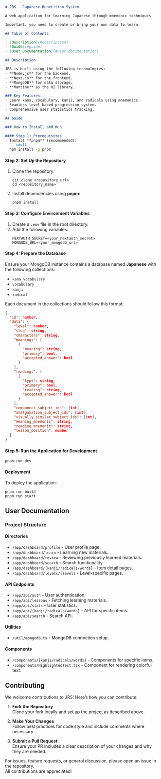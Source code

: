 ```markdown
# JRS - Japanese Repetition System

A web application for learning Japanese through mnemonic techniques.

Important: you need to create or bring your own data to learn.

## Table of Contents

- [Description](#description)
- [Guide](#guide)
- [User Documentation](#user-documentation)

## Description

JRS is built using the following technologies:  
- **Node.js** for the backend.  
- **Next.js** for the frontend.  
- **MongoDB** for data storage.  
- **Mantine** as the UI library.  

### Key Features:
- Learn kana, vocabulary, kanji, and radicals using mnemonics.
- Seamless level-based progression system.
- Comprehensive user statistics tracking.

## Guide

### How to Install and Run

#### Step 1: Prerequisites
- Install **pnpm** (recommended):  
  ```shell
  npm install -g pnpm
  ```

#### Step 2: Set Up the Repository
1. Clone the repository:
   ```shell
   git clone <repository_url>
   cd <repository_name>
   ```
2. Install dependencies using **pnpm**:
   ```shell
   pnpm install
   ```

#### Step 3: Configure Environment Variables
1. Create a `.env` file in the root directory.
2. Add the following variables:
   ```env
   NEXTAUTH_SECRET=<your_nextauth_secret>
   MONGODB_URL=<your_mongodb_url>
   ```

#### Step 4: Prepare the Database
Ensure your MongoDB instance contains a database named **Japanese** with the following collections:
- `kana_vocabulary`
- `vocabulary`
- `kanji`
- `radical`

Each document in the collections should follow this format:

```json
{
  "id": number,
  "data": {
    "level": number,
    "slug": string,
    "characters": string,
    "meanings": [
      {
        "meaning": string,
        "primary": bool,
        "accepted_answer": bool
      }
    ],
    "readings": [
      {
        "type": string,
        "primary": bool,
        "reading": string,
        "accepted_answer": bool
      }
    ],
    "component_subject_ids": [int],
    "amalgamation_subject_ids": [int],
    "visually_similar_subject_ids": [int],
    "meaning_mnemonic": string,
    "reading_mnemonic": string,
    "lesson_position": number
  }
}
```

#### Step 5: Run the Application for Development
```shell
pnpm run dev
```

#### Deployment
To deploy the application:
```shell
pnpm run build
pnpm run start
```

## User Documentation

### Project Structure
#### Directories
- `/app/dashboard/profile` - User profile page.
- `/app/dashboard/learn` - Learning new materials.
- `/app/dashboard/review` - Reviewing previously learned materials.
- `/app/dashboard/search` - Search functionality.
- `/app/dashboard/[kanji/radicals/words]` - Item detail pages.
- `/app/dashboard/levels/[level]` - Level-specific pages.

#### API Endpoints
- `/app/api/auth` - User authentication.
- `/app/api/lessons` - Fetching learning materials.
- `/app/api/stats` - User statistics.
- `/app/api/[kanji/radicals/words]` - API for specific items.
- `/app/api/search` - Search API.

#### Utilities
- `/util/mongodb.ts` - MongoDB connection setup.

#### Components
- `/components/[kanji/radicals/words]` - Components for specific items.
- `/components/HighlightedText.tsx` - Component for rendering colorful text.


## Contributing

We welcome contributions to JRS! Here’s how you can contribute:

1. **Fork the Repository**  
   Clone your fork locally and set up the project as described above.

2. **Make Your Changes**  
   Follow best practices for code style and include comments where necessary.

3. **Submit a Pull Request**  
   Ensure your PR includes a clear description of your changes and why they are needed.

For issues, feature requests, or general discussion, please open an issue in the repository.  
All contributions are appreciated!
```